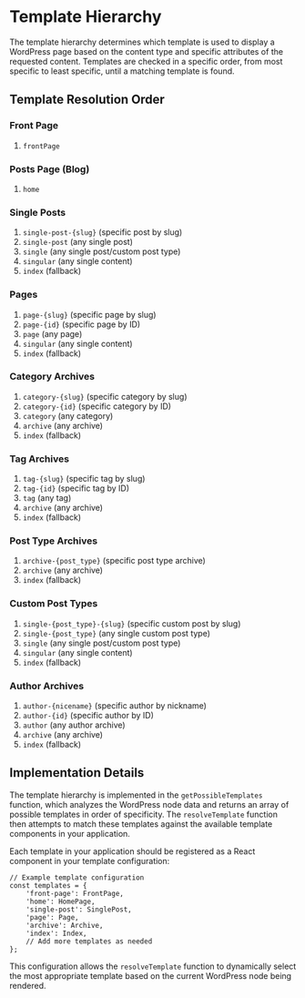 # Template Hierarchy

The template hierarchy determines which template is used to display a WordPress page based on the content type and specific attributes of the requested content. Templates are checked in a specific order, from most specific to least specific, until a matching template is found.

## Template Resolution Order

### Front Page
1. `frontPage`

### Posts Page (Blog)
1. `home`

### Single Posts
1. `single-post-{slug}` (specific post by slug)
2. `single-post` (any single post)
3. `single` (any single post/custom post type)
4. `singular` (any single content)
5. `index` (fallback)

### Pages
1. `page-{slug}` (specific page by slug)
2. `page-{id}` (specific page by ID)
3. `page` (any page)
4. `singular` (any single content)
5. `index` (fallback)

### Category Archives
1. `category-{slug}` (specific category by slug)
2. `category-{id}` (specific category by ID)
3. `category` (any category)
4. `archive` (any archive)
5. `index` (fallback)

### Tag Archives
1. `tag-{slug}` (specific tag by slug)
2. `tag-{id}` (specific tag by ID)
3. `tag` (any tag)
4. `archive` (any archive)
5. `index` (fallback)

### Post Type Archives
1. `archive-{post_type}` (specific post type archive)
2. `archive` (any archive)
3. `index` (fallback)

### Custom Post Types
1. `single-{post_type}-{slug}` (specific custom post by slug)
2. `single-{post_type}` (any single custom post type)
3. `single` (any single post/custom post type)
4. `singular` (any single content)
5. `index` (fallback)

### Author Archives
1. `author-{nicename}` (specific author by nickname)
2. `author-{id}` (specific author by ID)
3. `author` (any author archive)
4. `archive` (any archive)
5. `index` (fallback)

## Implementation Details

The template hierarchy is implemented in the `getPossibleTemplates` function, which analyzes the WordPress node data and returns an array of possible templates in order of specificity. The `resolveTemplate` function then attempts to match these templates against the available template components in your application.

Each template in your application should be registered as a React component in your template configuration:

```tsx
// Example template configuration
const templates = {
    'front-page': FrontPage,
    'home': HomePage,
    'single-post': SinglePost,
    'page': Page,
    'archive': Archive,
    'index': Index,
    // Add more templates as needed
};
```

This configuration allows the `resolveTemplate` function to dynamically select the most appropriate template based on the current WordPress node being rendered.